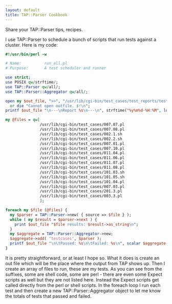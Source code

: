 ```yaml
---
layout: default
title: TAP::Parser Cookbook
---
```


Share your TAP::Parser tips, recipes.

I use TAP::Parser to schedule a bunch of scripts that run tests against a cluster. Here is my code:

```perl
#!/usr/bin/perl -w

# Name:          run_all.pl
# Purpose:       A test scheduler and runner

use strict;
use POSIX qw/strftime/;
use TAP::Parser qw/all/;
use TAP::Parser::Aggregator qw/all/;

open my $out_file, ">>", "/usr/lib/cgi-bin/test_cases/test_reports/test_report.txt"
  or die "Cannot open outfile. $!\n";
printf $out_file "\n---\nReport %s\n---\n", strftime("%y%m%d-%H:%M", localtime);

my @files = qw[
               /usr/lib/cgi-bin/test_cases/007.07.pl
               /usr/lib/cgi-bin/test_cases/007.08.pl
               /usr/lib/cgi-bin/test_cases/002.1.sh
               /usr/lib/cgi-bin/test_cases/002.2.sh
               /usr/lib/cgi-bin/test_cases/007.01.pl
               /usr/lib/cgi-bin/test_cases/007.10.pl
               /usr/lib/cgi-bin/test_cases/011.04.pl
               /usr/lib/cgi-bin/test_cases/011.06.pl
               /usr/lib/cgi-bin/test_cases/011.07.pl
               /usr/lib/cgi-bin/test_cases/011.08.pl
               /usr/lib/cgi-bin/test_cases/101.03.sh
               /usr/lib/cgi-bin/test_cases/101.05.sh
               /usr/lib/cgi-bin/test_cases/101.04.pl
               /usr/lib/cgi-bin/test_cases/007.03.pl
               /usr/lib/cgi-bin/test_cases/201.3.pl
               /usr/lib/cgi-bin/test_cases/003.3.pl
               ];

foreach my $file (@files) {
  my $parser = TAP::Parser->new( { source => $file } );
  while ( my $result = $parser->next ) {
    print $out_file "$file results: $result->as_string\n";
  }
  my $aggregate = TAP::Parser::Aggregator->new;
  $aggregate->add( 'testcases', $parser );
  printf $out_file "\n\tPassed: %s\n\tFailed: %s\n", scalar $aggregate->passed, scalar $aggregate->failed;
}
```

It is pretty straightforward, or at least I hope so. What it does is create an out file which will be the place where the output from TAP shows up. Then I create an array of files to run, these are my tests. As you can see from the suffixes, some are shell code, some are perl - there are even some Expect scripts as well but they are not listed here. Instead the Expect scripts get called directly from the perl or shell scripts.
In the foreach loop I run each test and then create a new TAP::Parser::Aggregator object to let me know the totals of tests that passed and failed.
